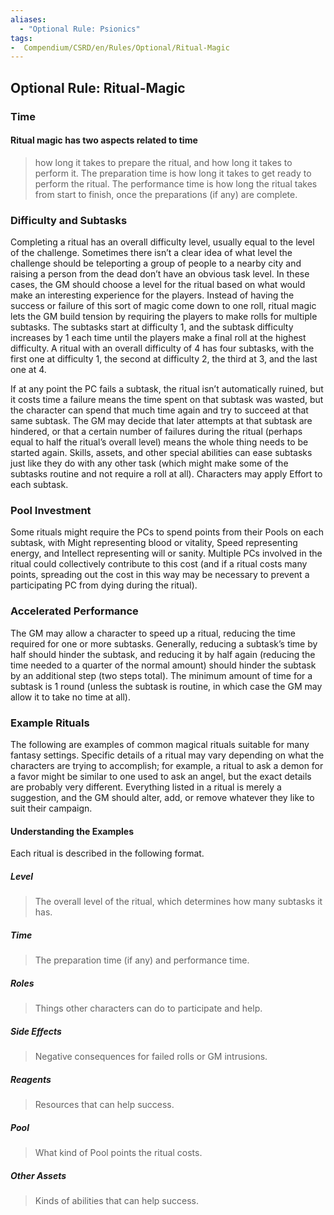 ```yaml
---
aliases:
  - "Optional Rule: Psionics"
tags:
-  Compendium/CSRD/en/Rules/Optional/Ritual-Magic
---
```

## Optional Rule: Ritual-Magic

### Time
#### Ritual magic has two aspects related to time 
>how long it takes to prepare the ritual, and how long it takes to perform it. The preparation time is how long it takes to get ready to perform the ritual. The performance time is how long the ritual takes from start to finish, once the preparations (if any) are complete. 
### Difficulty and Subtasks
Completing a ritual has an overall difficulty level, usually equal to the level of the challenge. Sometimes there isn’t a clear idea of what level the challenge should be teleporting a group of people to a nearby city and raising a person from the dead don’t have an obvious task level. In these cases, the GM should choose a level for the ritual based on what would make an interesting experience for the players. Instead of having the success or failure of this sort of magic come down to one roll, ritual magic lets the GM build tension by requiring the players to make rolls for multiple subtasks. The subtasks start at difficulty 1, and the subtask difficulty increases by 1 each time until the players make a final roll at the highest difficulty. A ritual with an overall difficulty of 4 has four subtasks, with the first one at difficulty 1, the second at difficulty 2, the third at 3, and the last one at 4. 

If at any point the PC fails a subtask, the ritual isn’t automatically ruined, but it costs time a failure means the time spent on that subtask was wasted, but the character can spend that much time again and try to succeed at that same subtask. The GM may decide that later attempts at that subtask are hindered, or that a certain number of failures during the ritual (perhaps equal to half the ritual’s overall level) means the whole thing needs to be started again. Skills, assets, and other special abilities can ease subtasks just like they do with any other task (which might make some of the subtasks routine and not require a roll at all). Characters may apply Effort to each subtask. 
### Pool Investment
Some rituals might require the PCs to spend points from their Pools on each subtask, with Might representing blood or vitality, Speed representing energy, and Intellect representing will or sanity. Multiple PCs involved in the ritual could collectively contribute to this cost (and if a ritual costs many points, spreading out the cost in this way may be necessary to prevent a participating PC from dying during the ritual). 
### Accelerated Performance
The GM may allow a character to speed up a ritual, reducing the time required for one or more subtasks. Generally, reducing a subtask’s time by half should hinder the subtask, and reducing it by half again (reducing the time needed to a quarter of the normal amount) should hinder the subtask by an additional step (two steps total). The minimum amount of time for a subtask is 1 round (unless the subtask is routine, in which case the GM may allow it to take no time at all).
### Example Rituals 
The following are examples of common magical rituals suitable for many fantasy settings. Specific details of a ritual may vary depending on what the characters are trying to accomplish; for example, a ritual to ask a demon for a favor might be similar to one used to ask an angel, but the exact details are probably very different. Everything listed in a ritual is merely a suggestion, and the GM should alter, add, or remove whatever they like to suit their campaign.
#### Understanding the Examples
Each ritual is described in the following format. 
##### Level
>The overall level of the ritual, which determines how many subtasks it has.
##### Time 
>The preparation time (if any) and performance time. 
##### Roles 
>Things other characters can do to participate and help. 
##### Side Effects 
>Negative consequences for failed rolls or GM intrusions. 
##### Reagents 
>Resources that can help success. 
##### Pool 
>What kind of Pool points the ritual costs. 
##### Other Assets 
>Kinds of abilities that can help success.
